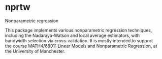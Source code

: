 # nprtw
Nonparametric regression

This package implements various nonparametric regression techniques, including the Nadaraya-Watson and local average estimators, with bandwidth selection via cross-validation. 
It is mostly intended to support the course MATH4/68011 Linear Models and Nonparametric Regression, at the University of Manchester. 
